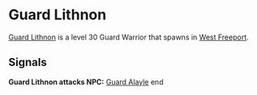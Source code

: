 # Guard Lithnon



[Guard Lithnon](/npc/9106) is a level 30 Guard Warrior that spawns in [West Freeport](/zone/9).



## Signals

**Guard Lithnon attacks NPC:**  [Guard Alayle](/npc/9141)
end